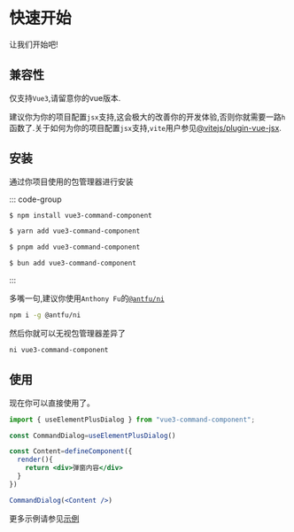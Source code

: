 # 快速开始

让我们开始吧!

## 兼容性

仅支持`Vue3`,请留意你的vue版本.

建议你为你的项目配置`jsx`支持,这会极大的改善你的开发体验,否则你就需要一路`h`函数了.关于如何为你的项目配置`jsx`支持,`vite`用户参见[@vitejs/plugin-vue-jsx](https://www.npmjs.com/package/@vitejs/plugin-vue-jsx).

## 安装

通过你项目使用的包管理器进行安装

::: code-group

```bash [npm]
$ npm install vue3-command-component
```

```bash [yarn]
$ yarn add vue3-command-component
```

```bash [pnpm]
$ pnpm add vue3-command-component
```

```bash [bun]
$ bun add vue3-command-component
```

:::


多嘴一句,建议你使用`Anthony Fu`的[`@antfu/ni`](https://www.npmjs.com/package/@antfu/ni)

```bash
npm i -g @antfu/ni
```

然后你就可以无视包管理器差异了
```bash
ni vue3-command-component
```


## 使用

现在你可以直接使用了。

```jsx
import { useElementPlusDialog } from "vue3-command-component";

const CommandDialog=useElementPlusDialog()

const Content=defineComponent({
  render(){
    return <div>弹窗内容</div>
  }
})

CommandDialog(<Content />)
```
更多示例请参见[示例](../example/index.md)
